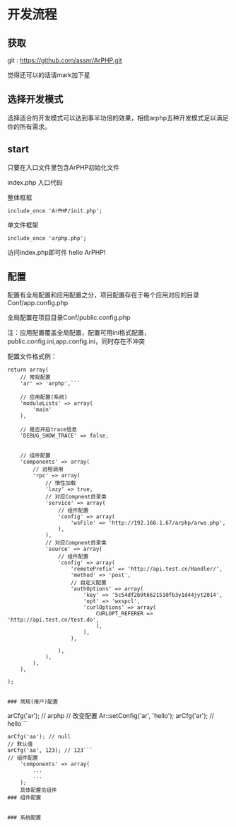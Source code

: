 # 开发流程


## 获取



git : https://github.com/assnr/ArPHP.git

觉得还可以的话请mark加下星



## 选择开发模式

选择适合的开发模式可以达到事半功倍的效果，相信arphp五种开发模式足以满足你的所有需求。


## start


只要在入口文件里包含ArPHP初始化文件 


index.php  入口代码

整体框框

```include_once 'ArPHP/init.php';```


单文件框架

```include_once 'arphp.php';```

访问index.php即可件 hello ArPHP!

## 配置

配置有全局配置和应用配置之分，项目配置存在于每个应用对应的目录Conf/app.config.php

全局配置在项目目录Conf/public.config.php 

注：应用配置覆盖全局配置，配置可用ini格式配置，public.config.ini,app.config.ini，同时存在不冲突


配置文件格式例：
```
return array(
    // 常规配置
    'ar' => 'arphp',```

    // 应用配置(系统)
    'moduleLists' => array(
        'main'
    ),

    // 是否开启trace信息
    'DEBUG_SHOW_TRACE' => false,


    // 组件配置
    'components' => array(
        // 远程调用
        'rpc' => array(
            // 惰性加载
            'lazy' => true,
            // 对应Compnent目录类
            'service' => array(
                // 组件配置
                'config' => array(
                    'wsFile' => 'http://192.168.1.67/arphp/arws.php',
                ),
            ),
            // 对应Compnent目录类
            'source' => array(
                // 组件配置
                'config' => array(
                    'remotePrefix' => 'http://api.test.cn/Handler/',
                    'method' => 'post',
                    // 自定义配置
                    'authOptions' => array(
                        'key' => '5c54df2b9t6621510fb3y1d44jyt2014',
                        'opt' => 'wxspcl',
                        'curlOptions' => array(
                            CURLOPT_REFERER => 'http://api.test.cn/test.do',
                            ),
                        ),
                    ),

                ),
            ),
        ), 
    ),

);


### 常规(用户)配置
```
arCfg('ar'); // arphp
// 改变配置
Ar::setConfig('ar', 'hello');
arCfg('ar'); // hello```
```
arCfg('aa'); // null
// 默认值
arCfg('aa', 123); // 123```
// 组件配置
    'components' => array(
        ...
        ...
    );
    具体配置见组件
### 组件配置


### 系统配置








